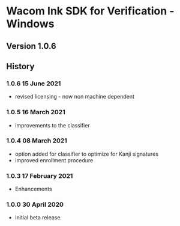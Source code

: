 # Wacom Ink SDK for Verification - Windows

## Version 1.0.6

## History

### 1.0.6   15 June 2021
  *	revised licensing - now non machine dependent
  
### 1.0.5   16 March 2021
  *	improvements to the classifier

### 1.0.4   08 March 2021
  *	option added for classifier to optimize for Kanji signatures
  * improved enrollment procedure

### 1.0.3   17 February 2021
  * Enhancements

### 1.0.0   30 April 2020
  * Initial beta release.
  

